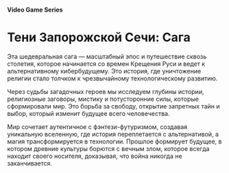#### Video Game Series

# Тени Запорожской Сечи: Сага

Эта шедевральная сага — масштабный эпос и путешествие сквозь столетия, которое начинается со времен Крещения Руси и ведет к альтернативному кибербудущему. Это история, где уничтожение религии стало толчком к чрезвычайному технологическому развитию.

Через судьбы загадочных героев мы исследуем глубины истории, религиозные заговоры, мистику и потусторонние силы, которые сформировали мир. Это борьба за свободу, открытие запретных тайн и выбор, который изменит будущее всего человечества.

Мир сочетает аутентичное с фэнтези-футуризмом, создавая уникальную вселенную, где история переплетается с альтернативой, а магия трансформируется в технологии. Прошлое формирует будущее, в котором древние культуры борются с вечным злом, которое всегда находит своего носителя, доказывая, что война никогда не заканчивается.